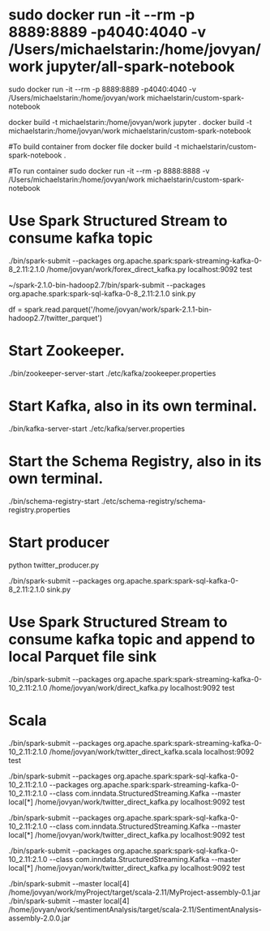 # sudo docker run -it --rm -p 8889:8889 -p4040:4040 -v /Users/michaelstarin:/home/jovyan/work jupyter/all-spark-notebook
sudo docker run -it --rm -p 8889:8889 -p4040:4040 -v /Users/michaelstarin:/home/jovyan/work michaelstarin/custom-spark-notebook

docker build -t michaelstarin:/home/jovyan/work jupyter .
docker build -t michaelstarin:/home/jovyan/work michaelstarin/custom-spark-notebook


#To build container from docker file
 docker build -t michaelstarin/custom-spark-notebook .

#To run container 
sudo docker run -it --rm -p 8888:8888 -v /Users/michaelstarin:/home/jovyan/work michaelstarin/custom-spark-notebook

# Use Spark Structured Stream to consume kafka topic
./bin/spark-submit --packages org.apache.spark:spark-streaming-kafka-0-8_2.11:2.1.0 /home/jovyan/work/forex_direct_kafka.py localhost:9092 test

~/spark-2.1.0-bin-hadoop2.7/bin/spark-submit --packages org.apache.spark:spark-sql-kafka-0-8_2.11:2.1.0 sink.py


df = spark.read.parquet('/home/jovyan/work/spark-2.1.1-bin-hadoop2.7/twitter_parquet')


# Start Zookeeper.
./bin/zookeeper-server-start ./etc/kafka/zookeeper.properties

# Start Kafka, also in its own terminal.
./bin/kafka-server-start ./etc/kafka/server.properties

# Start the Schema Registry, also in its own terminal.
./bin/schema-registry-start ./etc/schema-registry/schema-registry.properties

# Start producer
python twitter_producer.py 

./bin/spark-submit --packages org.apache.spark:spark-sql-kafka-0-8_2.11:2.1.0 sink.py

# Use Spark Structured Stream to consume kafka topic and append to local Parquet file sink
./bin/spark-submit --packages org.apache.spark:spark-streaming-kafka-0-10_2.11:2.1.0 /home/jovyan/work/direct_kafka.py localhost:9092 test



# Scala
./bin/spark-submit --packages org.apache.spark:spark-streaming-kafka-0-10_2.11:2.1.0 /home/jovyan/work/twitter_direct_kafka.scala localhost:9092 test

./bin/spark-submit --packages org.apache.spark:spark-sql-kafka-0-10_2.11:2.1.0  --packages org.apache.spark:spark-streaming-kafka-0-10_2.11:2.1.0 --class com.inndata.StructuredStreaming.Kafka --master local[*] /home/jovyan/work/twitter_direct_kafka.py localhost:9092 test

./bin/spark-submit --packages org.apache.spark:spark-sql-kafka-0-10_2.11:2.1.0 --class com.inndata.StructuredStreaming.Kafka --master local[*] /home/jovyan/work/twitter_direct_kafka.py localhost:9092 test

./bin/spark-submit --packages org.apache.spark:spark-sql-kafka-0-10_2.11:2.1.0 --class com.inndata.StructuredStreaming.Kafka --master local[*] /home/jovyan/work/twitter_direct_kafka.py localhost:9092 test



./bin/spark-submit --master local[4] /home/jovyan/work/myProject/target/scala-2.11/MyProject-assembly-0.1.jar
./bin/spark-submit --master local[4] /home/jovyan/work/sentimentAnalysis/target/scala-2.11/SentimentAnalysis-assembly-2.0.0.jar
